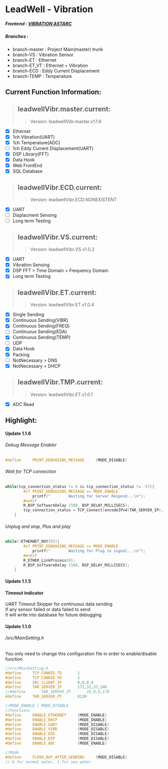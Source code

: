 # LeadWell - Vibration  
##### Frontend :  [VIBRATION ASTARC](http://vibr.astarc.tk/)  
##### Branches :  
- branch-master : Project Main(master) trunk  
- branch-VS : Vibration Sensor  
- branch-ET : Ethernet  
- branch-ET_VT : Ethernet + Vibration  
- branch-ECD : Eddy Current Displacement  
- branch-TEMP : Temperature  

## Current Function Information:  
> ## leadwellVibr.master.current:  
>> Version: leadwellVibr.master.v1.1.6  
- [x] Ethernet  
- [x] 1ch Vibration(UART)  
- [x] 1ch Temperature(ADC)  
- [ ] 1ch Eddy Current Displacement(UART)  
- [x] DSP Library(FFT)  
- [x] Data Hook  
- [x] Web FrontEnd  
- [x] SQL Database  
> ## leadwellVibr.ECD.current:  
>> Version: leadwellVibr.ECD.NONEXISTENT  
- [x] UART  
- [ ] Displacment Sensing  
- [ ] Long term Testing  
> ## leadwellVibr.VS.current:  
>> Version: leadwellVibr.VS.v1.0.2  
- [x] UART  
- [x] Vibration Sensing  
- [x] DSP FFT > Time Domain > Frequency Domain  
- [x] Long term Testing  
> ## leadwellVibr.ET.current:  
>> Version: leadwellVibr.ET.v1.0.4  
- [x]  Single Sending  
- [x]  Continuous Sending(VIBR)  
- [x]  Continuous Sending(FREQ)  
- [ ]  Continuous Sending(EDA)  
- [x]  Continuous Sending(TEMP)  
- [ ]  UDP  
- [x]  Data Hook  
- [x]  Packing  
- [ ]  NotNecessary > DNS  
- [x]  NotNecessary > DHCP  
> ## leadwellVibr.TMP.current:  
>> Version: leadwellVibr.ET.v1.0.1  
- [x]  ADC Read  

## Highlight:  

#### Update 1.1.6  
###### Debug Message Enabler  
```cpp
#define		PRINT_DEBUGGING_MESSAGE		(MODE_DISABLE)
```  
###### Wait for TCP connection  
```cpp
while(tcp_connection_status != 0 && tcp_connection_status != -57){
		#if PRINT_DEBUGGING_MESSAGE == MODE_ENABLE
			printf("        Waiting for Server Respond...\n");
		#endif
		R_BSP_SoftwareDelay (500, BSP_DELAY_MILLISECS);
		tcp_connection_status = TCP_Connect(encodeIPv4(TAR_SERVER_IP), TAR_SERVER_PT, TCP_CONNID_TD);
	}
```  
###### Unplug and stop, Plus and play  
```cpp
while(!ETHERNET_RDY[0]){
		#if PRINT_DEBUGGING_MESSAGE == MODE_ENABLE
			printf("        Waiting for Plug in signal...\n");
		#endif
		R_ETHER_LinkProcess(0);
		R_BSP_SoftwareDelay (500, BSP_DELAY_MILLISECS);
	}
```  

#### Update 1.1.5  
#### Timeout indicator  
UART Timeout Skipper for continuous data sending  
If any sensor failed or data failed to send  
It will write into database for future debugging  

#### Update 1.1.0  
###### /src/MainSetting.h  
You only need to change this configuration file in order to enable/disable function  
```cpp  
//src/MainSetting.h
#define		TCP_CONNID_TD		1
#define		TCP_CONNID_FD		2
#define		SRC_CLIENT_IP		0,0,0,0	
#define		TAR_SERVER_IP		172,31,37,246
//#define		TAR_SERVER_IP		10,0,0,178
#define		TAR_SERVER_PT		8120

//MODE_ENABLE | MODE_DISABLE
//Functions
#define		ENABLE_ETHERNET		(MODE_ENABLE)
#define		ENABLE_DHCP			(MODE_ENABLE)
#define		ENABLE_UART			(MODE_DISABLE)
#define		ENABLE_VIBR			(MODE_DISABLE)
#define		ENABLE_EDS			(MODE_DISABLE)
#define		ENABLE_DSP			(MODE_DISABLE)
#define		ENABLE_ADC			(MODE_ENABLE)

//Mode
#define		FLUSH_BUF_AFTER_SENDING		(MODE_DISABLE)
// 0 for normal water, 1 for sea water
``` 